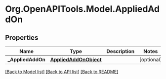 
# Org.OpenAPITools.Model.AppliedAddOn

## Properties

Name | Type | Description | Notes
------------ | ------------- | ------------- | -------------
**_AppliedAddOn** | [**AppliedAddOnObject**](AppliedAddOnObject.md) |  | [optional] 

[[Back to Model list]](../README.md#documentation-for-models)
[[Back to API list]](../README.md#documentation-for-api-endpoints)
[[Back to README]](../README.md)

